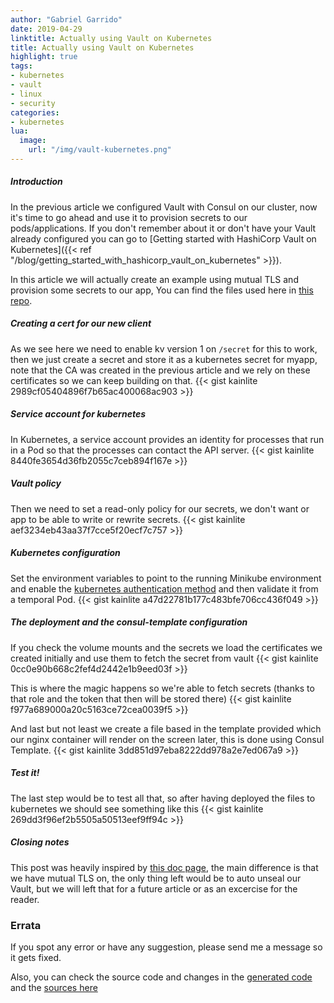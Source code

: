 ```yaml
---
author: "Gabriel Garrido"
date: 2019-04-29
linktitle: Actually using Vault on Kubernetes
title: Actually using Vault on Kubernetes
highlight: true
tags:
- kubernetes
- vault
- linux
- security
categories:
- kubernetes
lua:
  image:
    url: "/img/vault-kubernetes.png"
---
```


##### **Introduction**
In the previous article we configured Vault with Consul on our cluster, now it's time to go ahead and use it to provision secrets to our pods/applications. If you don't remember about it or don't have your Vault already configured you can go to [Getting started with HashiCorp Vault on Kubernetes]({{< ref "/blog/getting_started_with_hashicorp_vault_on_kubernetes" >}}).

In this article we will actually create an example using mutual TLS and provision some secrets to our app, You can find the files used here in [this repo](https://github.com/kainlite/vault-kubernetes).

##### **Creating a cert for our new client**
As we see here we need to enable kv version 1 on `/secret` for this to work, then we just create a secret and store it as a kubernetes secret for myapp, note that the CA was created in the previous article and we rely on these certificates so we can keep building on that.
{{< gist kainlite 2989cf05404896f7b65ac400068ac903 >}}

##### **Service account for kubernetes**
In Kubernetes, a service account provides an identity for processes that run in a Pod so that the processes can contact the API server.
{{< gist kainlite 8440fe3654d36fb2055c7ceb894f167e >}}

##### **Vault policy**
Then we need to set a read-only policy for our secrets, we don't want or app to be able to write or rewrite secrets.
{{< gist kainlite aef3234eb43aa37f7cce5f20ecf7c757 >}}

##### **Kubernetes configuration**
Set the environment variables to point to the running Minikube environment and enable the [kubernetes authentication method](https://www.vaultproject.io/docs/auth/kubernetes.html#configuration) and then validate it from a temporal Pod.
{{< gist kainlite a47d22781b177c483bfe706cc436f049 >}}

##### **The deployment and the consul-template configuration**
If you check the volume mounts and the secrets we load the certificates we created initially and use them to fetch the secret from vault
{{< gist kainlite 0cc0e90b668c2fef4d2442e1b9eed03f >}}

This is where the magic happens so we're able to fetch secrets (thanks to that role and the token that then will be stored there)
{{< gist kainlite f977a689000a20c5163ce72cea0039f5 >}}

And last but not least we create a file based in the template provided which our nginx container will render on the screen later, this is done using Consul Template.
{{< gist kainlite 3dd851d97eba8222dd978a2e7ed067a9 >}}

##### **Test it!**
The last step would be to test all that, so after having deployed the files to kubernetes we should see something like this
{{< gist kainlite 269dd3f96ef2b5505a50513eef9ff94c >}}

##### **Closing notes**
This post was heavily inspired by [this doc page](https://learn.hashicorp.com/vault/identity-access-management/vault-agent-k8s), the main difference is that we have mutual TLS on, the only thing left would be to auto unseal our Vault, but we will left that for a future article or as an excercise for the reader.

### Errata
If you spot any error or have any suggestion, please send me a message so it gets fixed.

Also, you can check the source code and changes in the [generated code](https://github.com/kainlite/kainlite.github.io) and the [sources here](https://github.com/kainlite/blog)
